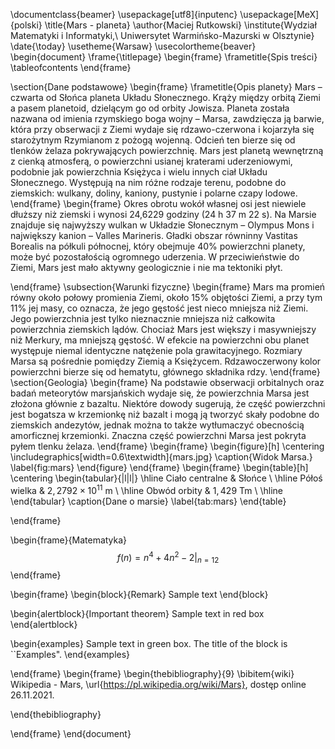 \documentclass{beamer}
\usepackage[utf8]{inputenc}
\usepackage[MeX]{polski}
\title{Mars - planeta}
\author{Maciej Rutkowski}
\institute{Wydział Matematyki i Informatyki,\\ Uniwersytet Warmińsko-Mazurski w Olsztynie}
\date{\today}
\usetheme{Warsaw}
\usecolortheme{beaver}
\begin{document}
\frame{\titlepage}
\begin{frame}
    \frametitle{Spis treści}
    \tableofcontents
  \end{frame}

\section{Dane podstawowe}
\begin{frame}
\frametitle{Opis planety}
Mars – czwarta od Słońca planeta Układu Słonecznego. Krąży między orbitą Ziemi a pasem planetoid, dzielącym go od orbity Jowisza. Planeta została nazwana od imienia rzymskiego boga wojny – Marsa, zawdzięcza ją barwie, która przy obserwacji z Ziemi wydaje się rdzawo-czerwona i kojarzyła się starożytnym Rzymianom z pożogą wojenną. Odcień ten bierze się od tlenków żelaza pokrywających powierzchnię. Mars jest planetą wewnętrzną z cienką atmosferą, o powierzchni usianej kraterami uderzeniowymi, podobnie jak powierzchnia Księżyca i wielu innych ciał Układu Słonecznego. Występują na nim różne rodzaje terenu, podobne do ziemskich: wulkany, doliny, kaniony, pustynie i polarne czapy lodowe. 
\end{frame}
\begin{frame}
Okres obrotu wokół własnej osi jest niewiele dłuższy niż ziemski i wynosi 24,6229 godziny (24 h 37 m 22 s). Na Marsie znajduje się najwyższy wulkan w Układzie Słonecznym – Olympus Mons i największy kanion – Valles Marineris. Gładki obszar równinny Vastitas Borealis na półkuli północnej, który obejmuje 40\% powierzchni planety, może być pozostałością ogromnego uderzenia. W przeciwieństwie do Ziemi, Mars jest mało aktywny geologicznie i nie ma tektoniki płyt.
    
\end{frame}
\subsection{Warunki fizyczne}
\begin{frame}
Mars ma promień równy około połowy promienia Ziemi, około 15\% objętości Ziemi, a przy tym 11\% jej masy, co oznacza, że jego gęstość jest nieco mniejsza niż Ziemi. Jego powierzchnia jest tylko nieznacznie mniejsza niż całkowita powierzchnia ziemskich lądów. Chociaż Mars jest większy i masywniejszy niż Merkury, ma mniejszą gęstość. W efekcie na powierzchni obu planet występuje niemal identyczne natężenie pola grawitacyjnego. Rozmiary Marsa są pośrednie pomiędzy Ziemią a Księżycem. Rdzawoczerwony kolor powierzchni bierze się od hematytu, głównego składnika rdzy.
\end{frame}
\section{Geologia}
\begin{frame}
Na podstawie obserwacji orbitalnych oraz badań meteorytów marsjańskich wydaje się, że powierzchnia Marsa jest złożona głównie z bazaltu. Niektóre dowody sugerują, że część powierzchni jest bogatsza w krzemionkę niż bazalt i mogą ją tworzyć skały podobne do ziemskich andezytów, jednak można to także wytłumaczyć obecnością amorficznej krzemionki. Znaczna część powierzchni Marsa jest pokryta pyłem tlenku żelaza.
\end{frame}
\begin{frame}
    \begin{figure}[h]
        \centering
        \includegraphics[width=0.6\textwidth]{mars.jpg}
        \caption{Widok Marsa.}
        \label{fig:mars}
    \end{figure}
\end{frame}
\begin{frame}
\begin{table}[h]
\centering
\begin{tabular}{|l|l|}
\hline
Ciało centralne & Słońce        \\ \hline
Półoś wielka    & $2,2792\times 10^{11}$ m \\ \hline
Obwód orbity    & $1,429$ Tm      \\ \hline
\end{tabular}
\caption{Dane o marsie}
\label{tab:mars}
\end{table}
    
\end{frame}

\begin{frame}{Matematyka}
     $$f(n) = n^4 +4n^2 -2|_{n=12}$$
\end{frame}

\begin{frame}
\begin{block}{Remark}
Sample text
\end{block}

\begin{alertblock}{Important theorem}
Sample text in red box
\end{alertblock}

\begin{examples}
Sample text in green box. The title of the block is ``Examples".
\end{examples}
    
\end{frame}
\begin{frame}
\begin{thebibliography}{9}
\bibitem{wiki} Wikipedia - Mars, \url{https://pl.wikipedia.org/wiki/Mars}, dostęp online 26.11.2021.

\end{thebibliography}
    
\end{frame}
\end{document}
